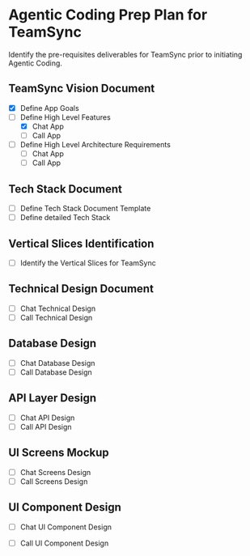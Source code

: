 # Agentic Coding Prep Plan for TeamSync
Identify the pre-requisites deliverables for TeamSync prior to initiating Agentic Coding. 

## TeamSync Vision Document 
- [x] Define App Goals
- [ ] Define High Level Features
  - [x] Chat App
  - [ ] Call App
- [ ] Define High Level Architecture Requirements
  - [ ] Chat App
  - [ ] Call App

## Tech Stack Document 
- [ ] Define Tech Stack Document Template 
- [ ] Define detailed Tech Stack 

## Vertical Slices Identification 
- [ ] Identify the Vertical Slices for TeamSync

## Technical Design Document 
- [ ] Chat Technical Design 
- [ ] Call Technical Design

## Database Design 
- [ ] Chat Database Design 
- [ ] Call Database Design

## API Layer Design 
- [ ] Chat API Design 
- [ ] Call API Design

## UI Screens Mockup
- [ ] Chat Screens Design 
- [ ] Call Screens Design

## UI Component Design 
- [ ] Chat UI Component Design 
- [ ] Call UI Component Design



